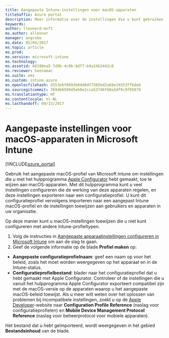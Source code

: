 ```yaml
---
title: Aangepaste Intune-instellingen voor macOS-apparaten
titleSuffix: Azure portal
description: Meer informatie over de instellingen die u kunt gebruiken in een aangepast MacOS-profiel.
keywords: 
author: lleonard-msft
ms.author: alleonar
manager: angrobe
ms.date: 05/04/2017
ms.topic: article
ms.prod: 
ms.service: microsoft-intune
ms.technology: 
ms.assetid: 68100ea5-7d9b-4c0b-8df7-b9a24b2442c8
ms.reviewer: heenamac
ms.suite: ems
ms.custom: intune-azure
ms.openlocfilehash: d153ebf0693b04d8df7505bd2a69e19353ffbdeb
ms.sourcegitcommit: 769db6599d5eb0e2cca537d0f60a5df9c9f05079
ms.translationtype: HT
ms.contentlocale: nl-NL
ms.lasthandoff: 09/15/2017
---
```

# <a name="custom-settings-for-macos-devices-in-microsoft-intune"></a>Aangepaste instellingen voor macOS-apparaten in Microsoft Intune

[!INCLUDE[azure_portal](./includes/azure_portal.md)]

Gebruik het aangepaste macOS-profiel van Microsoft Intune om instellingen die u met het hulpprogramma [Apple Configurator](https://itunes.apple.com/app/apple-configurator-2/id1037126344?mt=12) hebt gemaakt, toe te wijzen aan macOS-apparaten. Met dit hulpprogramma kunt u veel instellingen configureren die de werking van deze apparaten regelen, en deze instellingen exporteren naar een configuratieprofiel. U kunt dit configuratieprofiel vervolgens importeren naar een aangepast Intune macOS-profiel en de instellingen toewijzen aan gebruikers en apparaten in uw organisatie.

Op deze manier kunt u macOS-instellingen toewijzen die u niet kunt configureren met andere Intune-profieltypen.


1. Volg de instructies in [Aangepaste apparaatinstellingen configureren in Microsoft Intune](custom-settings-configure.md) om aan de slag te gaan.
2. Geef de volgende informatie op de blade **Profiel maken** op:

- **Aangepaste configuratieprofielnaam**: geef een naam op voor het beleid, zoals het moet worden weergegeven op het apparaat en in de Intune-status.
- **Configuratieprofielbestand**: blader naar het configuratieprofiel dat u hebt gemaakt met Apple Configurator.
Controleer of de instellingen die u vanuit het hulpprogramma Apple Configurator exporteert compatibel zijn met de macOS-versie op de apparaten waarop u het aangepaste macOS-beleid toewijst. Als u meer wilt weten over het oplossen van problemen bij incompatibele instellingen, zoekt u op de [Apple Developer](https://developer.apple.com/)-website naar **Configuration Profile Reference** (naslag voor configuratieprofielen) en **Mobile Device Management Protocol Reference** (naslag voor beheerprotocol voor mobiele apparaten).

Het bestand dat u hebt geïmporteerd, wordt weergegeven in het gebied **Bestandsinhoud** van de blade.
